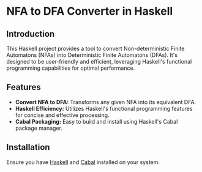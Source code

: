 # NFA to DFA Converter in Haskell

## Introduction
This Haskell project provides a tool to convert Non-deterministic Finite Automatons (NFAs) into Deterministic Finite Automatons (DFAs). It's designed to be user-friendly and efficient, leveraging Haskell's functional programming capabilities for optimal performance.

## Features
- **Convert NFA to DFA:** Transforms any given NFA into its equivalent DFA.
- **Haskell Efficiency:** Utilizes Haskell's functional programming features for concise and effective processing.
- **Cabal Packaging:** Easy to build and install using Haskell's Cabal package manager.

## Installation
Ensure you have [Haskell](https://www.haskell.org/downloads/) and [Cabal](https://www.haskell.org/cabal/download.html) installed on your system. 

